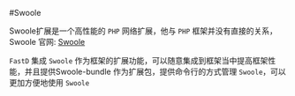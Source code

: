 #Swoole

Swoole扩展是一个高性能的 `PHP` 网络扩展，他与 `PHP` 框架并没有直接的关系，Swoole 官网: [Swoole](http://swoole.com)

`FastD` 集成 `Swoole` 作为框架的扩展功能，可以随意集成到框架当中提高框架性能，并且提供Swoole-bundle 作为扩展包，提供命令行的方式管理 `Swoole`，可以更加方便地使用 `Swoole` 
